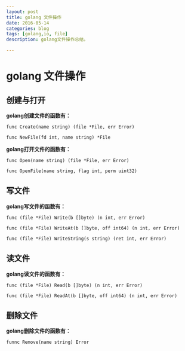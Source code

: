 ```yaml
---
layout: post
title: golang 文件操作
date: 2016-05-14
categories: blog
tags: [golang,io, file]
description: golang文件操作总结。

---
```

# golang 文件操作

## 创建与打开
**golang创建文件的函数有：**

	func Create(name string) (file *File, err Error)
	
	func NewFile(fd int, name string) *File
	
**golang打开文件的函数有：**

	func Open(name string) (file *File, err Error)
	
	func OpenFile(name string, flag int, perm uint32)
	
## 写文件
**golang写文件的函数有：**

	func (file *File) Write(b []byte) (n int, err Error)
	
	func (file *File) WriteAt(b []byte, off int64) (n int, err Error)
	
	func (file *File) WriteString(s string) (ret int, err Error)
	
## 读文件
**golang读文件的函数有：**


	func (file *File) Read(b []byte) (n int, err Error)
	
	func (file *File) ReadAt(b []byte, off int64) (n int, err Error)
## 删除文件
**golang删除文件的函数有：**

	funnc Remove(name string) Error